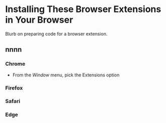 # Installing These Browser Extensions in Your Browser

Blurb on preparing code for a browser extension.

## nnnn

### Chrome
- From the *Window* menu, pick the Extensions option

### Firefox

### Safari

### Edge
